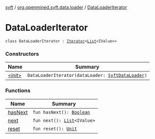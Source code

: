[syft](../../index.md) / [org.openmined.syft.data.loader](../index.md) / [DataLoaderIterator](./index.md)

# DataLoaderIterator

`class DataLoaderIterator : `[`Iterator`](https://kotlinlang.org/api/latest/jvm/stdlib/kotlin.collections/-iterator/index.html)`<`[`List`](https://kotlinlang.org/api/latest/jvm/stdlib/kotlin.collections/-list/index.html)`<IValue>>`

### Constructors

| Name | Summary |
|---|---|
| [&lt;init&gt;](-init-.md) | `DataLoaderIterator(dataLoader: `[`SyftDataLoader`](../-syft-data-loader/index.md)`)` |

### Functions

| Name | Summary |
|---|---|
| [hasNext](has-next.md) | `fun hasNext(): `[`Boolean`](https://kotlinlang.org/api/latest/jvm/stdlib/kotlin/-boolean/index.html) |
| [next](next.md) | `fun next(): `[`List`](https://kotlinlang.org/api/latest/jvm/stdlib/kotlin.collections/-list/index.html)`<IValue>` |
| [reset](reset.md) | `fun reset(): `[`Unit`](https://kotlinlang.org/api/latest/jvm/stdlib/kotlin/-unit/index.html) |
